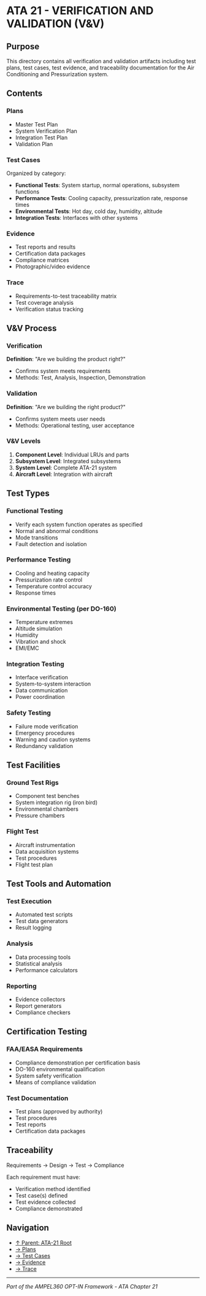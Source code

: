 # ATA 21 - VERIFICATION AND VALIDATION (V&V)

## Purpose

This directory contains all verification and validation artifacts including test plans, test cases, test evidence, and traceability documentation for the Air Conditioning and Pressurization system.

## Contents

### Plans
- Master Test Plan
- System Verification Plan
- Integration Test Plan
- Validation Plan

### Test Cases
Organized by category:
- **Functional Tests**: System startup, normal operations, subsystem functions
- **Performance Tests**: Cooling capacity, pressurization rate, response times
- **Environmental Tests**: Hot day, cold day, humidity, altitude
- **Integration Tests**: Interfaces with other systems

### Evidence
- Test reports and results
- Certification data packages
- Compliance matrices
- Photographic/video evidence

### Trace
- Requirements-to-test traceability matrix
- Test coverage analysis
- Verification status tracking

## V&V Process

### Verification
**Definition**: "Are we building the product right?"
- Confirms system meets requirements
- Methods: Test, Analysis, Inspection, Demonstration

### Validation
**Definition**: "Are we building the right product?"
- Confirms system meets user needs
- Methods: Operational testing, user acceptance

### V&V Levels
1. **Component Level**: Individual LRUs and parts
2. **Subsystem Level**: Integrated subsystems
3. **System Level**: Complete ATA-21 system
4. **Aircraft Level**: Integration with aircraft

## Test Types

### Functional Testing
- Verify each system function operates as specified
- Normal and abnormal conditions
- Mode transitions
- Fault detection and isolation

### Performance Testing
- Cooling and heating capacity
- Pressurization rate control
- Temperature control accuracy
- Response times

### Environmental Testing (per DO-160)
- Temperature extremes
- Altitude simulation
- Humidity
- Vibration and shock
- EMI/EMC

### Integration Testing
- Interface verification
- System-to-system interaction
- Data communication
- Power coordination

### Safety Testing
- Failure mode verification
- Emergency procedures
- Warning and caution systems
- Redundancy validation

## Test Facilities

### Ground Test Rigs
- Component test benches
- System integration rig (iron bird)
- Environmental chambers
- Pressure chambers

### Flight Test
- Aircraft instrumentation
- Data acquisition systems
- Test procedures
- Flight test plan

## Test Tools and Automation

### Test Execution
- Automated test scripts
- Test data generators
- Result logging

### Analysis
- Data processing tools
- Statistical analysis
- Performance calculators

### Reporting
- Evidence collectors
- Report generators
- Compliance checkers

## Certification Testing

### FAA/EASA Requirements
- Compliance demonstration per certification basis
- DO-160 environmental qualification
- System safety verification
- Means of compliance validation

### Test Documentation
- Test plans (approved by authority)
- Test procedures
- Test reports
- Certification data packages

## Traceability

Requirements → Design → Test → Compliance

Each requirement must have:
- Verification method identified
- Test case(s) defined
- Test evidence collected
- Compliance demonstrated

## Navigation

- [↑ Parent: ATA-21 Root](../README.md)
- [→ Plans](PLANS/)
- [→ Test Cases](CASES/)
- [→ Evidence](EVIDENCE/)
- [→ Trace](TRACE/)

---

*Part of the AMPEL360 OPT-IN Framework - ATA Chapter 21*
